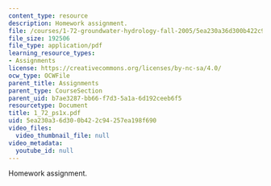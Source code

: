 ```yaml
---
content_type: resource
description: Homework assignment.
file: /courses/1-72-groundwater-hydrology-fall-2005/5ea230a36d300b422c94257ea198f690_1_72_ps1x.pdf
file_size: 192506
file_type: application/pdf
learning_resource_types:
- Assignments
license: https://creativecommons.org/licenses/by-nc-sa/4.0/
ocw_type: OCWFile
parent_title: Assignments
parent_type: CourseSection
parent_uid: b7ae3287-bb66-f7d3-5a1a-6d192ceeb6f5
resourcetype: Document
title: 1_72_ps1x.pdf
uid: 5ea230a3-6d30-0b42-2c94-257ea198f690
video_files:
  video_thumbnail_file: null
video_metadata:
  youtube_id: null
---
```

Homework assignment.